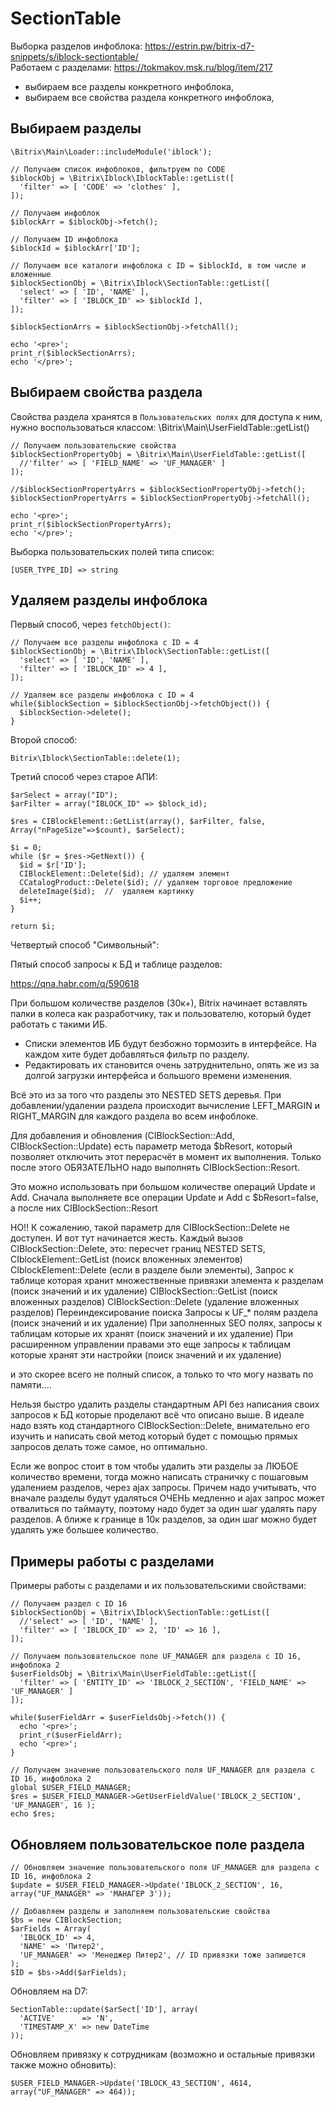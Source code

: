 # SectionTable
Выборка разделов инфоблока: https://estrin.pw/bitrix-d7-snippets/s/iblock-sectiontable/  
Работаем с разделами: https://tokmakov.msk.ru/blog/item/217

- выбираем все разделы конкретного инфоблока,
- выбираем все свойства раздела конкретного инфоблока,

## Выбираем разделы

    \Bitrix\Main\Loader::includeModule('iblock');

    // Получаем список инфоблоков, фильтруем по CODE
    $iblockObj = \Bitrix\Iblock\IblockTable::getList([
      'filter' => [ 'CODE' => 'clothes' ],
    ]);

    // Получаем инфоблок
    $iblockArr = $iblockObj->fetch();

    // Получаем ID инфоблока
    $iblockId = $iblockArr['ID'];

    // Получаем все каталоги инфоблока с ID = $iblockId, в том числе и вложенные
    $iblockSectionObj = \Bitrix\Iblock\SectionTable::getList([
      'select' => [ 'ID', 'NAME' ],
      'filter' => [ 'IBLOCK_ID' => $iblockId ],
    ]);

    $iblockSectionArrs = $iblockSectionObj->fetchAll();

    echo '<pre>';
    print_r($iblockSectionArrs);
    echo '</pre>';

## Выбираем свойства раздела
Свойства раздела хранятся в `Пользовательских полях` для доступа к ним, нужно воспользоваться классом: \Bitrix\Main\UserFieldTable::getList()

    // Получаем пользовательские свойства
    $iblockSectionPropertyObj = \Bitrix\Main\UserFieldTable::getList([
      //'filter' => [ 'FIELD_NAME' => 'UF_MANAGER' ]
    ]);

    //$iblockSectionPropertyArrs = $iblockSectionPropertyObj->fetch();
    $iblockSectionPropertyArrs = $iblockSectionPropertyObj->fetchAll();

    echo '<pre>';
    print_r($iblockSectionPropertyArrs);
    echo '</pre>';

Выборка пользовательских полей типа список:

    [USER_TYPE_ID] => string

## Удаляем разделы инфоблока
Первый способ, через `fetchObject()`:

    // Получаем все разделы инфоблока с ID = 4
    $iblockSectionObj = \Bitrix\Iblock\SectionTable::getList([
      'select' => [ 'ID', 'NAME' ],
      'filter' => [ 'IBLOCK_ID' => 4 ],
    ]);

    // Удаляем все разделы инфоблока с ID = 4
    while($iblockSection = $iblockSectionObj->fetchObject()) {
      $iblockSection->delete();
    }

Второй способ:

    Bitrix\Iblock\SectionTable::delete(1);

Третий способ через старое АПИ:

    $arSelect = array("ID");
    $arFilter = array("IBLOCK_ID" => $block_id);

    $res = CIBlockElement::GetList(array(), $arFilter, false, Array("nPageSize"=>$count), $arSelect);

    $i = 0;
    while ($r = $res->GetNext()) {
      $id = $r['ID'];
      CIBlockElement::Delete($id); // удаляем элемент
      CCatalogProduct::Delete($id); // удаляем торговое предложение
      deleteImage($id);  //  удаляем картинку
      $i++;
    }

    return $i;

Четвертый способ "Символьный":

Пятый способ запросы к БД и таблице разделов:

https://qna.habr.com/q/590618

При большом количестве разделов (30к+), Bitrix начинает вставлять палки в колеса как разработчику, так и пользователю, который будет работать с такими ИБ.
- Списки элементов ИБ будут безбожно тормозить в интерфейсе. На каждом хите будет добавляться фильтр по разделу.
- Редактировать их становится очень затруднительно, опять же из за долгой загрузки интерфейса и большого времени изменения.

Всё это из за того что разделы это NESTED SETS деревья. При добавлении/удалении раздела происходит вычисление LEFT_MARGIN и RIGHT_MARGIN для каждого раздела во всем инфоблоке.

Для добавления и обновления (CIBlockSection::Add, CIBlockSection::Update) есть параметр метода $bResort, который позволяет отключить этот перерасчёт в момент их выполнения.
Только после этого ОБЯЗАТЕЛЬНО надо выполнять CIBlockSection::Resort.

Это можно использовать при большом количестве операций Update и Add. Сначала выполняете все операции Update и Add с $bResort=false, а после них CIBlockSection::Resort

НО!! К сожалению, такой параметр для CIBlockSection::Delete не доступен. И вот тут начинается жесть.
Каждый вызов CIBlockSection::Delete, это:
пересчет границ NESTED SETS,
CIblockElement::GetList (поиск вложенных элементов)
CIblockElement::Delete (если в разделе были элементы),
Запрос к таблице которая хранит множественные привязки элемента к разделам (поиск значений и их удаление)
CIBlockSection::GetList (поиск вложенных разделов)
CIBlockSection::Delete (удаление вложенных разделов)
Переиндексирование поиска
Запросы к UF_* полям раздела (поиск значений и их удаление)
При заполненных SEO полях, запросы к таблицам которые их хранят (поиск значений и их удаление)
При расширенном управлении правами это еще запросы к таблицам которые хранят эти настройки (поиск значений и их удаление)

и это скорее всего не полный список, а только то что могу назвать по памяти....

Нельзя быстро удалить разделы стандартным API без написания своих запросов к БД которые проделают всё что описано выше. В идеале надо взять код стандартного CIBlockSection::Delete, внимательно его изучить и написать свой метод который будет с помощью прямых запросов делать тоже самое, но оптимально.

Если же вопрос стоит в том чтобы удалить эти разделы за ЛЮБОЕ количество времени, тогда можно написать страничку с пошаговым удалением разделов, через ajax запросы. Причем надо учитывать, что вначале разделы будут удаляться ОЧЕНЬ медленно и ajax запрос может отвалиться по таймауту, поэтому надо будет за один шаг удалять пару разделов. А ближе к границе в 10к разделов, за один шаг можно будет удалять уже большее количество.

## Примеры работы с разделами
Примеры работы с разделами и их пользовательскими свойствами:

    // Получаем раздел с ID 16
    $iblockSectionObj = \Bitrix\Iblock\SectionTable::getList([
      //'select' => [ 'ID', 'NAME' ],
      'filter' => [ 'IBLOCK_ID' => 2, 'ID' => 16 ],
    ]);

    // Получаем пользовательское поле UF_MANAGER для раздела с ID 16, инфоблока 2
    $userFieldsObj = \Bitrix\Main\UserFieldTable::getList([
      'filter' => [ 'ENTITY_ID' => 'IBLOCK_2_SECTION', 'FIELD_NAME' => 'UF_MANAGER' ]
    ]);

    while($userFieldArr = $userFieldsObj->fetch()) {
      echo '<pre>';
      print_r($userFieldArr);
      echo '<pre>';
    }

    // Получаем значение пользовательского поля UF_MANAGER для раздела с ID 16, инфоблока 2
    global $USER_FIELD_MANAGER;
    $res = $USER_FIELD_MANAGER->GetUserFieldValue('IBLOCK_2_SECTION', 'UF_MANAGER', 16 );
    echo $res;

## Обновляем пользовательское поле раздела

    // Обновляем значение пользовательского поля UF_MANAGER для раздела с ID 16, инфоблока 2
    $update = $USER_FIELD_MANAGER->Update('IBLOCK_2_SECTION', 16, array("UF_MANAGER" => 'МАНАГЕР 3'));

    // Добавляем разделы и заполняем пользовательские свойства
    $bs = new CIBlockSection;
    $arFields = Array(
      'IBLOCK_ID' => 4,
      'NAME' => 'Питер2',
      'UF_MANAGER' => 'Менеджер Питер2', // ID привязки тоже запишется
    );
    $ID = $bs->Add($arFields);

Обновляем на D7:

    SectionTable::update($arSect['ID'], array(
      'ACTIVE'      => 'N',
      'TIMESTAMP_X' => new DateTime
    ));

Обновляем привязку к сотрудникам (возможно и остальные привязки также можно обновить):

    $USER_FIELD_MANAGER->Update('IBLOCK_43_SECTION', 4614, array("UF_MANAGER" => 464));
